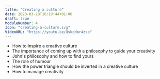 ```yaml
---
title: "Creating a culture"
date: 2023-03-28T16:10:44+01:00
draft: true
ModuleNumber: 4
Icon: "creating-a-culture.svg"
VideoURL: "https://youtu.be/Qskodor4zso"
---
```


<ul>
    <li>How to inspire a creative culture</li>
    <li>The importance of coming up with a philosophy to guide your creativity</li>
    <li>John's philosophy and how to find yours</li>
    <li>The role of humour</li>
    <li>How the power triangle should be inverted in a creative culture</li>
    <li>How to manage creativity</li>
</ul>